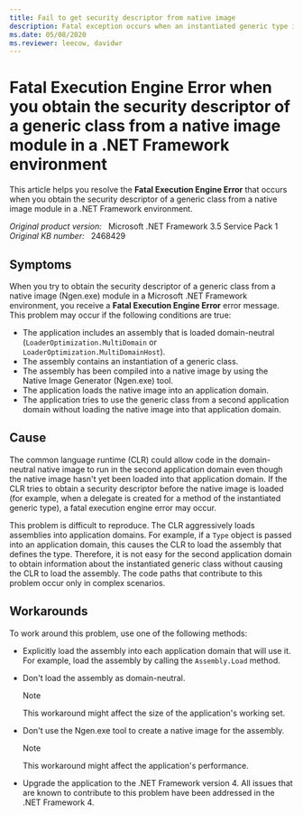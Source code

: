```yaml
---
title: Fail to get security descriptor from native image
description: Fatal exception occurs when an instantiated generic type in a domain-neutral native image is accessed from an application domain. This problem occurs in a .NET Framework environment if the native image hasn't been loaded and if the CLR tries to obtain a security descriptor.
ms.date: 05/08/2020
ms.reviewer: leecow, davidwr
---
```

# Fatal Execution Engine Error when you obtain the security descriptor of a generic class from a native image module in a .NET Framework environment

This article helps you resolve the **Fatal Execution Engine Error** that occurs when you obtain the security descriptor of a generic class from a native image module in a .NET Framework environment.

_Original product version:_ &nbsp; Microsoft .NET Framework 3.5 Service Pack 1  
_Original KB number:_ &nbsp; 2468429

## Symptoms

When you try to obtain the security descriptor of a generic class from a native image (Ngen.exe) module in a Microsoft .NET Framework environment, you receive a **Fatal Execution Engine Error** error message. This problem may occur if the following conditions are true:

- The application includes an assembly that is loaded domain-neutral (`LoaderOptimization.MultiDomain` or `LoaderOptimization.MultiDomainHost`).
- The assembly contains an instantiation of a generic class.
- The assembly has been compiled into a native image by using the Native Image Generator (Ngen.exe) tool.
- The application loads the native image into an application domain.
- The application tries to use the generic class from a second application domain without loading the native image into that application domain.

## Cause

The common language runtime (CLR) could allow code in the domain-neutral native image to run in the second application domain even though the native image hasn't yet been loaded into that application domain. If the CLR tries to obtain a security descriptor before the native image is loaded (for example, when a delegate is created for a method of the instantiated generic type), a fatal execution engine error may occur.

This problem is difficult to reproduce. The CLR aggressively loads assemblies into application domains. For example, if a `Type` object is passed into an application domain, this causes the CLR to load the assembly that defines the type. Therefore, it is not easy for the second application domain to obtain information about the instantiated generic class without causing the CLR to load the assembly. The code paths that contribute to this problem occur only in complex scenarios.

## Workarounds

To work around this problem, use one of the following methods:

- Explicitly load the assembly into each application domain that will use it. For example, load the assembly by calling the `Assembly.Load` method.
- Don't load the assembly as domain-neutral.

    > [!NOTE]  
    > This workaround might affect the size of the application's working set.
- Don't use the Ngen.exe tool to create a native image for the assembly.

    > [!NOTE]  
    > This workaround might affect the application's performance.
- Upgrade the application to the .NET Framework version 4. All issues that are known to contribute to this problem have been addressed in the .NET Framework 4.
